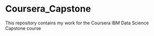 # Coursera_Capstone
This repository contains my work for the Coursera IBM Data Science Capstone course
